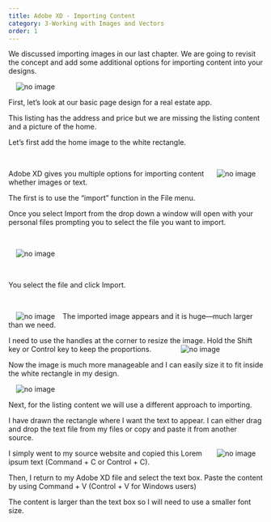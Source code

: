```yaml
---
title: Adobe XD - Importing Content
category: 3-Working with Images and Vectors
order: 1
---
```


We discussed importing images in our last chapter. We are going to revisit the concept and add some additional options for importing content into your designs.
  

<img style="padding: 0px 15px;float:left" src="https://iwilfried.github.io/Adobe-XD-eBook/images/XD-ImportContent-01.png" alt="no image"/>   

&nbsp;  


First, let’s look at our basic page design for a real estate app. 

This listing has the address and price but we are missing the listing content and a picture of the home.

Let’s first add the home image to the white rectangle.


&nbsp;   

<img style="padding: 0px 15px;float:right" src="https://iwilfried.github.io/Adobe-XD-eBook/images/XD-ImportContent-02.png" alt="no image"/>Adobe XD gives you multiple options for importing content whether images or text.

The first is to use the “import” function in the File menu. 

Once you select Import from the drop down a window will open with your personal files prompting you to select the file you want to import.

&nbsp;   

<img style="padding: 0px 15px;float:left" src="https://iwilfried.github.io/Adobe-XD-eBook/images/XD-ImportContent-03.png" alt="no image"/>

&nbsp;   

&nbsp;   

You select the file and click Import.

&nbsp;   


<img style="padding: 0px 15px;float:left" src="https://iwilfried.github.io/Adobe-XD-eBook/images/XD-ImportContent-04.png" alt="no image"/>The imported image appears and it is huge—much larger than we need.

I need to use the handles at the corner to resize the image. Hold the Shift key or Control key to keep the proportions.
<img style="padding: 0px 55px" src="https://iwilfried.github.io/Adobe-XD-eBook/images/XD-ImportContent-05.png" alt="no image"/>

Now the image is much more manageable and I can easily size it to fit inside the white rectangle in my design.


<img style="padding: 0px 15px;float:left" src="https://iwilfried.github.io/Adobe-XD-eBook/images/XD-ImportContent-06.png" alt="no image"/>

&nbsp;   

Next, for the listing content we will use a different approach to importing. 

I have drawn the rectangle where I want the text to appear. I can either drag and drop the text file from my files or copy and paste it from another source.


<img style="padding: 0px 15px;float:right" src="https://iwilfried.github.io/Adobe-XD-eBook/images/XD-ImportContent-07.png" alt="no image"/>I simply went to my source website and copied this Lorem ipsum text (Command + C or Control + C). 

Then, I return to my Adobe XD file and select the text box. Paste the content by using Command + V (Control + V for Windows users)

The content is larger than the text box so I will need to use a smaller font size.


&nbsp;   

&nbsp;   

&nbsp;   

&nbsp;   


